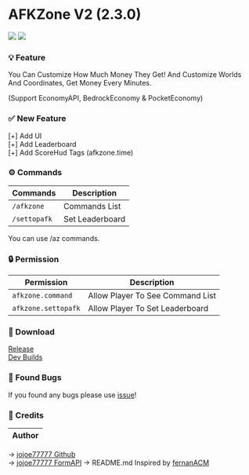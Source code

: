 # AFKZone V2 (2.3.0)
[![](https://poggit.pmmp.io/shield.state/AFKZone)](https://poggit.pmmp.io/p/AFKZone) [![](https://poggit.pmmp.io/shield.dl/AFKZone)](https://poggit.pmmp.io/p/AFKZone)
### 💡 Feature
You Can Customize How Much Money They Get! And Customize Worlds And Coordinates, Get Money Every Minutes.

(Support EconomyAPI, BedrockEconomy & PocketEconomy)

### ✅ New Feature
[+] Add UI                                                  
[+] Add Leaderboard                                               
[+] Add ScoreHud Tags (afkzone.time)

### ⚙️ Commands
| Commands | Description |
|---------|-------------|
| ```/afkzone``` | Commands List |
| ```/settopafk``` | Set Leaderboard |
You can use /az commands.

### 🔒 Permission
| Permission | Description |
|---------|-------------|
| ```afkzone.command``` | Allow Player To See Command List |
| ```afkzone.settopafk``` | Allow Player To Set Leaderboard |

### 🔗 Download
[Release](https://poggit.pmmp.io/p/AFKZone)                                                                              
[Dev Builds](https://poggit.pmmp.io/ci/LuthMC/AFKZone/AFKZone)

### 📢 Found Bugs
If you found any bugs please use [issue](https://github.com/LuthMC/AFKZone/issues)!

### 💎 Credits
| **Author** |                                                                    
|-------|                             
-> [jojoe77777 Github](https://github.com/jojoe77777/FormAPI)                                                           
-> [jojoe77777 FormAPI](https://github.com/jojoe77777/FormAPI)
-> README.md Inspired by [fernanACM](https://github.com/fernanACM)
